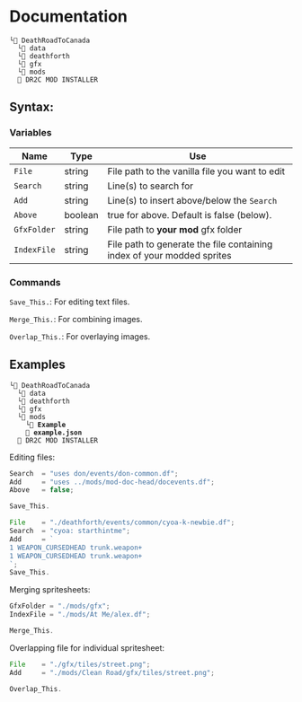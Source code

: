 # Documentation
```
└📁 DeathRoadToCanada
  └📁 data
  └📁 deathforth
  └📁 gfx
  └📁 mods
  🐴 DR2C MOD INSTALLER
```
## Syntax:

### Variables
| Name        | Type    | Use                                                                    |
|-------------|---------|------------------------------------------------------------------------|
| `File`      | string  | File path to the vanilla file you want to edit                         |
| `Search`    | string  | Line(s) to search for                                                  |
| `Add`       | string  | Line(s) to insert above/below the `Search`                             |
| `Above`     | boolean | true for above. Default is false (below).                                      |
| `GfxFolder` | string  | File path to **your mod** gfx folder                                   |
| `IndexFile` | string  | File path to generate the file containing index of your modded sprites |

### Commands
`Save_This.`: For editing text files.

`Merge_This.`: For combining images.

`Overlap_This.`: For overlaying images.

## Examples
<pre><code>└📁 DeathRoadToCanada
  └📁 data
  └📁 deathforth
  └📁 gfx
  └📁 mods
    <b>└📁 Example
    📄 example.json</b>
  🐴 DR2C MOD INSTALLER
</code></pre>

Editing files:
```ts
Search	= "uses don/events/don-common.df";
Add		= "uses ../mods/mod-doc-head/docevents.df";
Above	= false;

Save_This.
```

```ts
File	= "./deathforth/events/common/cyoa-k-newbie.df";
Search	= "cyoa: starthintme";
Add		= `
1 WEAPON_CURSEDHEAD trunk.weapon+
1 WEAPON_CURSEDHEAD trunk.weapon+
`;
Save_This.
```

Merging spritesheets:
```ts
GfxFolder = "./mods/gfx";
IndexFile = "./mods/At Me/alex.df";

Merge_This.
```

Overlapping file for individual spritesheet:
```ts
File	= "./gfx/tiles/street.png";
Add		= "./mods/Clean Road/gfx/tiles/street.png";

Overlap_This.
```